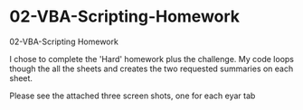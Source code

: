 # 02-VBA-Scripting-Homework
02-VBA-Scripting Homework

I chose to complete the 'Hard' homework plus the challenge. My code loops though the all the sheets and creates the two requested summaries on each sheet.

Please see the attached three screen shots, one for each eyar tab
